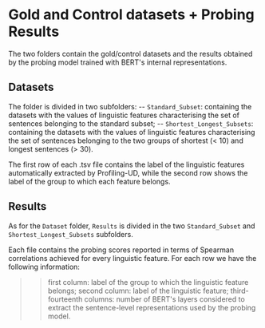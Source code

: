 # Gold and Control datasets + Probing Results 

The two folders contain the gold/control datasets and the results obtained by the probing model trained with BERT's internal representations.

## Datasets

The folder is divided in two subfolders:
-- ``Standard_Subset``: containing the datasets with the values of linguistic features characterising the set of sentences belonging to the standard subset;
-- ``Shortest_Longest_Subsets``: containing the datasets with the values of linguistic features characterising the set of sentences belonging to the two groups of shortest (< 10) and longest sentences (> 30).

The first row of each .tsv file contains the label of the linguistic features automatically extracted by Profiling-UD, while the second row shows the label of the group to which each feature belongs. 


## Results

As for the ``Dataset`` folder, ``Results`` is divided in the two ``Standard_Subset`` and ``Shortest_Longest_Subsets`` subfolders.

Each file contains the probing scores reported in terms of Spearman correlations achieved for every linguistic feature. For each row we have the following information:
>> first column: label of the group to which the linguistic feature belongs;
>> second column: label of the linguistic feature;
>> third-fourteenth columns: number of BERT's layers considered to extract the sentence-level representations used by the probing model.
